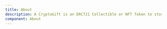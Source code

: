 ```yaml
---
title: About
description: A CryptoGift is an ERC721 Collectible or NFT Token to store a message into the Ethereum Blockchain. Send Ethereum to a friend for birthday, or send a love message. Encrypt and make it eternal.
component: About
---
```

